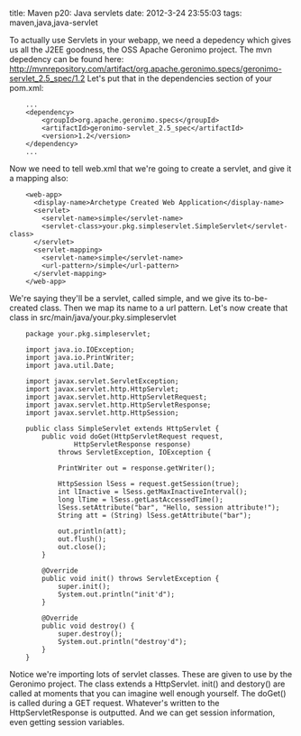 title: Maven p20: Java servlets
date: 2012-3-24 23:55:03
tags: maven,java,java-servlet

To actually use Servlets in your webapp, we need a depedency which gives us all the J2EE goodness, the OSS Apache Geronimo project. The mvn depedency can be found here: http://mvnrepository.com/artifact/org.apache.geronimo.specs/geronimo-servlet_2.5_spec/1.2 Let's put that in the dependencies section of your pom.xml:

		...
		<dependency>
			<groupId>org.apache.geronimo.specs</groupId>
			<artifactId>geronimo-servlet_2.5_spec</artifactId>
			<version>1.2</version>
		</dependency>
		...


Now we need to tell web.xml that we're going to create a servlet, and give it a mapping also:

		<web-app>
		  <display-name>Archetype Created Web Application</display-name>
		  <servlet>
			<servlet-name>simple</servlet-name>
			<servlet-class>your.pkg.simpleservlet.SimpleServlet</servlet-class>
		  </servlet>
		  <servlet-mapping>
			<servlet-name>simple</servlet-name>
			<url-pattern>/simple</url-pattern>
		  </servlet-mapping>
		</web-app>

We're saying they'll be a servlet, called simple, and we give its to-be-created class. Then we map its name to a url pattern. Let's now create that class in src/main/java/your.pky.simpleservlet

		package your.pkg.simpleservlet;

		import java.io.IOException;
		import java.io.PrintWriter;
		import java.util.Date;

		import javax.servlet.ServletException;
		import javax.servlet.http.HttpServlet;
		import javax.servlet.http.HttpServletRequest;
		import javax.servlet.http.HttpServletResponse;
		import javax.servlet.http.HttpSession;

		public class SimpleServlet extends HttpServlet {
			public void doGet(HttpServletRequest request, 
					HttpServletResponse response)
				throws ServletException, IOException {

				PrintWriter out = response.getWriter();

				HttpSession lSess = request.getSession(true);
				int lInactive = lSess.getMaxInactiveInterval();
				long lTime = lSess.getLastAccessedTime();
				lSess.setAttribute("bar", "Hello, session attribute!");
				String att = (String) lSess.getAttribute("bar");

				out.println(att);
				out.flush();
				out.close();
			}

			@Override
			public void init() throws ServletException {
				super.init();
				System.out.println("init'd");
			}

			@Override
			public void destroy() {
				super.destroy();
				System.out.println("destroy'd");
			}
		}

Notice we're importing lots of servlet classes. These are given to use by the Geronimo project. The class extends a HttpServlet. init() and destory() are called at moments that you can imagine well enough yourself. The doGet() is called during a GET request. Whatever's written to the HttpServletResponse is outputted. And we can get session information, even getting session variables.
